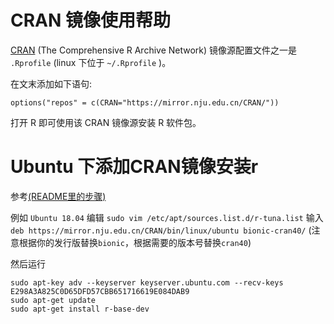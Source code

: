 
CRAN 镜像使用帮助
===================

[CRAN](https://cran.r-project.org/) (The Comprehensive R Archive Network) 镜像源配置文件之一是 `.Rprofile` (linux 下位于 `~/.Rprofile` )。


在文末添加如下语句:

```
options("repos" = c(CRAN="https://mirror.nju.edu.cn/CRAN/"))
```

打开 R 即可使用该 CRAN 镜像源安装 R 软件包。

Ubuntu 下添加CRAN镜像安装r
====================================
参考[(README里的步骤)](https://mirror.nju.edu.cn/CRAN/bin/linux/ubuntu/README.html)

例如 `Ubuntu 18.04` 编辑  `sudo vim /etc/apt/sources.list.d/r-tuna.list` 输入
`deb https://mirror.nju.edu.cn/CRAN/bin/linux/ubuntu bionic-cran40/`  (注意根据你的发行版替换`bionic`，根据需要的版本号替换`cran40`)

然后运行
```
sudo apt-key adv --keyserver keyserver.ubuntu.com --recv-keys E298A3A825C0D65DFD57CBB651716619E084DAB9
sudo apt-get update
sudo apt-get install r-base-dev
```
